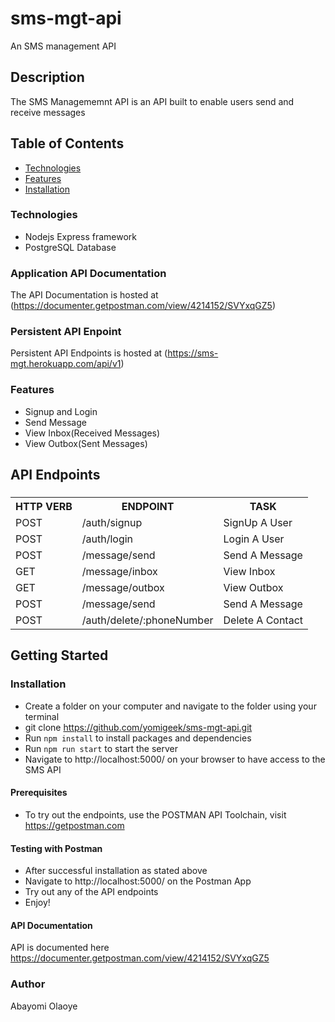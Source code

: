 # sms-mgt-api
An SMS management API


## Description
The SMS Managememnt API is an API built to enable users send and receive messages

## Table of Contents

 * [Technologies](#technologies)
 * [Features](#features)
 * [Installation](#installation)

### Technologies
* Nodejs Express framework
* PostgreSQL Database 

### Application API Documentation
The API Documentation is hosted at (https://documenter.getpostman.com/view/4214152/SVYxqGZ5)

### Persistent API Enpoint
Persistent API Endpoints is hosted at (https://sms-mgt.herokuapp.com/api/v1)

### Features
* Signup and Login
* Send Message
* View Inbox(Received Messages)
* View Outbox(Sent Messages)



## API Endpoints

###

<table>

<tr><th>HTTP VERB</th><th>ENDPOINT</th><th>TASK</th></tr>

<tr><td>POST</td> <td>/auth/signup</td> <td>SignUp A User</td></tr>

<tr><td>POST</td> <td>/auth/login</td> <td>Login A User</td></tr>

<tr><td>POST</td> <td>/message/send</td> <td>Send A Message</td></tr>

<tr><td>GET</td> <td>/message/inbox</td> <td>View Inbox</td></tr>

<tr><td>GET</td> <td>/message/outbox</td> <td>View Outbox</td></tr>

<tr><td>POST</td> <td>/message/send</td> <td>Send A Message</td></tr>

<tr><td>POST</td> <td>/auth/delete/:phoneNumber</td> <td>Delete A Contact</td></tr>


</table>

## Getting Started

### Installation 

* Create a folder on your computer and navigate to the folder using your terminal
* git clone https://github.com/yomigeek/sms-mgt-api.git
* Run `npm install` to install packages and dependencies
* Run `npm run start` to start the server
* Navigate to http://localhost:5000/ on your browser to have access to the SMS API

#### Prerequisites

* To try out the endpoints, use the POSTMAN API Toolchain, visit https://getpostman.com

#### Testing with Postman

* After successful installation as stated above
* Navigate to http://localhost:5000/ on the Postman App
* Try out any of the API endpoints
* Enjoy! 

#### API Documentation
API is documented here https://documenter.getpostman.com/view/4214152/SVYxqGZ5


### Author 
Abayomi Olaoye
